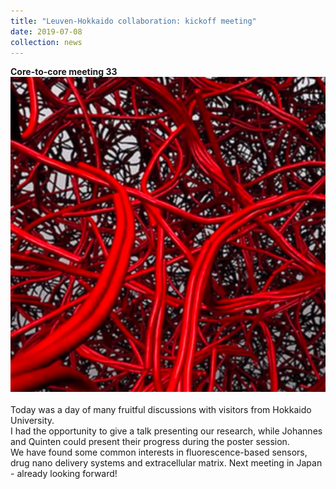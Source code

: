```yaml
---
title: "Leuven-Hokkaido collaboration: kickoff meeting"
date: 2019-07-08
collection: news
---
```


<b> Core-to-core meeting 33</b>
<img src='/images/check.png'>
<br><br>
Today was a day of many fruitful discussions with visitors from Hokkaido University. <br>
I had the opportunity to give a talk presenting our research, while Johannes and Quinten could present their progress during the poster session. <br>
We have found some common interests in fluorescence-based sensors, drug nano delivery systems and extracellular matrix. Next meeting in Japan - already looking forward!
<br>
